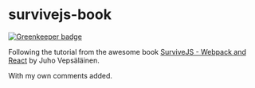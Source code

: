 # survivejs-book

[![Greenkeeper badge](https://badges.greenkeeper.io/dmitriz/survivejs-book.svg)](https://greenkeeper.io/)

Following the tutorial from the awesome book [SurviveJS - Webpack and React](http://survivejs.com/) by Juho Vepsäläinen.

With my own comments added.
